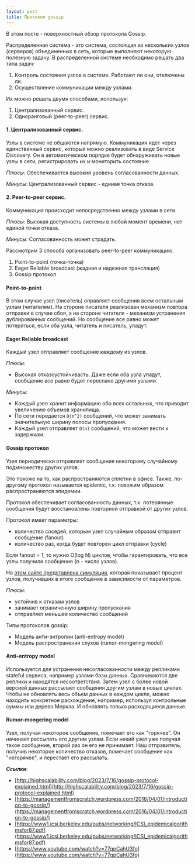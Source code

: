 ```yaml
---
layout: post
title: Протокол gossip
---
```


В этом посте - поверхностный обзор протокола Gossip.

Распределенная система - это система, состоящая из нескольких узлов (серверов) объединенных в сеть, которые
выполняют некоторую полезную задачу.
В распределенной системе необходимо решать два типа задач:

1. Контроль состояния узлов в системе. Работают ли они, отключены ли.
2. Осуществление коммуникации между узлами.

Их можно решать двумя способами, используя:

1. Централизованный сервис.
2. Одноранговый (peer-to-peer) сервис.

#### 1. Централизованный сервис.

Узлы в системе не общаются напрямую. Коммуникация идет через единственный сервис, который можно реализовать в виде 
Service Discovery. Он в автоматическом порядке будет обнаруживать новые узлы в
сети, регистрировать их и мониторить состояние.

_Плюсы_: Обеспечивается высокий уровень согласованности данных.

_Минусы_: Централизованный сервис - единая точка отказа.

#### 2. Peer-to-peer сервис.

Коммуникация происходит непосредственно между узлами в сети.

_Плюсы_: Высокая доступность системы в любой момент времени, нет единой точки отказа.

_Минусы_: Согласованность может страдать.

Рассмотрим 3 способа организовать peer-to-peer коммуникацию.

1. Point-to-point (точка-точка)
2. Eager Reliable broadcast (жадная и надежная трансляция)
3. Gossip протокол

#### Point-to-point

В этом случае узел (писатель) оправляет сообщения всем остальным узлам (читателям).
На стороне писателя реализован механизм повтора отправки в случае сбоя, а на стороне читателя - механизм устранения
дублированных сообщений. Но сообщение все равно может потеряться, если оба узла, читатель и писатель, упадут.

#### Eager Reliable broadcast

Каждый узел отправляет сообщение каждому из узлов.

_Плюсы:_
- Высокая отказоустойчивасть. Даже если оба узла упадут, сообщение все равно будет переслано другими узлами.

_Минусы:_
- Каждый узел хранит информацию обо всех остальных, что приводит увеличению объемов хранилища.
- По сети передается `O(n^2)` сообщений, что может занимать значительную ширину полосы пропускания.
- Каждый узел отправляет `O(n)` сообщений, что может вести к задержкам.


#### Gossip протокол

Узел периодически отправляет сообщения некоторому случайному подмножеству других узлов.

Это похоже на то, как распространяются сплетни в офисе. Также, по-другому протокол называется epidemic,
т.к. похожим образом распространяются эпидемии.

Протокол обеспечивает согласованность данных, т.к. потерянные сообщения будут восстановлены
повторной отправкой от других узлов.

Протокол имеет параметры:
- количество соседей, которым узел случайным образом отправит
  сообщение (fanout)
- количество раз, когда будет повторен цикл отправки (cycle)

Если fanout = 1, то нужно O(log N) циклов, чтобы гарантировать, что все узлы получили сообщение (n - число узлов).

На [этом сайте представлена симуляция](https://www.serf.io/docs/internals/simulator.html), которая показывает процент узлов, получивших в итоге сообщение в
зависимости
от параметров.

_Плюсы:_
- устойчив к отказам узлов
- занимает ограниченную ширину пропускания
- отправляет меньшее количество сообщений


Типы протоколов gossip:
- Модель анти-энтропии (anti-entropy model)
- Модель распространения слухов (rumor-mongering model)


#### Аnti-entropy model

Используется для устранения несогласованности между репликами stateful сервиса, например узлами базы данных.
Сравниваются две реплики и находятся несоответствия. Затем узел с более новой версией данных рассылает сообщения другим
узлам в новых циклах.
Чтобы не обновлять весь объем данных в каждом цикле, можно находить конкретное расхождение, например, используя
контрольные суммы или дерево Меркла. И обновлять только расходящиеся данные.

#### Rumor-mongering model

Узел, получая некоторое сообщение, помечает его как "горячее".
Он начинает рассылать его другим узлам. Если некий узел уже получал такое сообщение, второй раз он его не принимает.
Наш отправитель, получив некоторое количество отказов, помечает сообщение как "негорячее", и перестает его 
рассылать.


 _**Ссылки**_:

- [http://highscalability.com/blog/2023/7/16/gossip-protocol-explained.html](http://highscalability.com/blog/2023/7/16/gossip-protocol-explained.html)
- [https://managementfromscratch.wordpress.com/2016/04/01/introduction-to-gossip/](https://managementfromscratch.wordpress.com/2016/04/01/introduction-to-gossip/)
- [https://www1.icsi.berkeley.edu/pubs/networking/ICSI_epidemicalgorithmsfor87.pdf](https://www1.icsi.berkeley.edu/pubs/networking/ICSI_epidemicalgorithmsfor87.pdf)
- [https://www.youtube.com/watch?v=77qpCahU3fo](https://www.youtube.com/watch?v=77qpCahU3fo)
